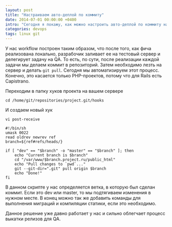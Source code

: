 ```yaml
---
layout: post
title: "Настраиваем авто-деплой по коммиту"
date: 2014-07-01 00:00:00 +0400
intro: "Сегодня я покажу, как можно настроить авто-деплой по коммиту на примере gitolite. Это может быть удобно для тестовых сред, чтобы сэкономить ваше время."
categories: devops
tags: linux git
---
```


У нас workflow построен таким образом, что после того, как фича реализована локально, разрабочик заливает ее на тестовый сервер и делегирует задачу на QA. То есть, по сути, после реализации каждой задачи мы делаем коммит в репозиторий. Затем необходимо лезть на сервер и делать `git pull`. Сегодня мы автоматизируем этот процесс. Конечно, это касается только PHP-проектов, потому что для Rails есть Capistrano.

Переходим в папку хуков проекта на вашем сервере

```
cd /home/git/repositories/project.git/hooks
```

И создаем новый хук

```
vi post-receive
```

```
#!/bin/sh
umask 0022 
read oldrev newrev ref
branch=${ref#refs/heads/}

if [ "dev" == "$branch" -o "master" == "$branch" ]; then
    echo "Current branch is $branch"
    cd "/var/www/$branch.project.ru/public_html"
    echo "Pull changes to `pwd`..."
    git --git-dir=".git" pull origin $branch
    echo "Done!"
fi
```

В данном скрипте у нас определяется ветка, в которую был сделан коммит. Если это dev или master, то мы подтягиваем изменения в нужном месте. В конец можно так же добавить команды для выполнения миграций и компиляции статики, если это необходимо.

Данное решение уже давно работает у нас и сильно облегчает процесс выкатки релизов для QA.

